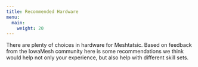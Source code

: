 ```yaml
---
title: Recommended Hardware
menu:
  main:
    weight: 20
---
```


There are plenty of choices in hardware for Meshtatsic. Based on feedback from the IowaMesh community here is some recommendations we think would help not only your experience, but also help with different skill sets.
